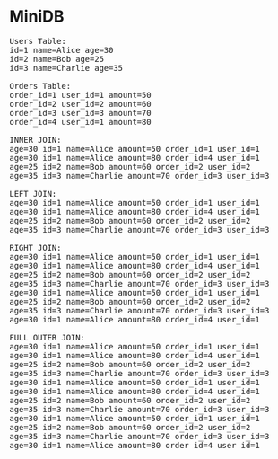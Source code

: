 # MiniDB

<pre>
Users Table:
id=1 name=Alice age=30
id=2 name=Bob age=25
id=3 name=Charlie age=35

Orders Table:
order_id=1 user_id=1 amount=50
order_id=2 user_id=2 amount=60
order_id=3 user_id=3 amount=70
order_id=4 user_id=1 amount=80

INNER JOIN:
age=30 id=1 name=Alice amount=50 order_id=1 user_id=1
age=30 id=1 name=Alice amount=80 order_id=4 user_id=1
age=25 id=2 name=Bob amount=60 order_id=2 user_id=2
age=35 id=3 name=Charlie amount=70 order_id=3 user_id=3

LEFT JOIN:
age=30 id=1 name=Alice amount=50 order_id=1 user_id=1
age=30 id=1 name=Alice amount=80 order_id=4 user_id=1
age=25 id=2 name=Bob amount=60 order_id=2 user_id=2
age=35 id=3 name=Charlie amount=70 order_id=3 user_id=3

RIGHT JOIN:
age=30 id=1 name=Alice amount=50 order_id=1 user_id=1
age=30 id=1 name=Alice amount=80 order_id=4 user_id=1
age=25 id=2 name=Bob amount=60 order_id=2 user_id=2
age=35 id=3 name=Charlie amount=70 order_id=3 user_id=3
age=30 id=1 name=Alice amount=50 order_id=1 user_id=1
age=25 id=2 name=Bob amount=60 order_id=2 user_id=2
age=35 id=3 name=Charlie amount=70 order_id=3 user_id=3
age=30 id=1 name=Alice amount=80 order_id=4 user_id=1

FULL OUTER JOIN:
age=30 id=1 name=Alice amount=50 order_id=1 user_id=1
age=30 id=1 name=Alice amount=80 order_id=4 user_id=1
age=25 id=2 name=Bob amount=60 order_id=2 user_id=2
age=35 id=3 name=Charlie amount=70 order_id=3 user_id=3
age=30 id=1 name=Alice amount=50 order_id=1 user_id=1
age=30 id=1 name=Alice amount=80 order_id=4 user_id=1
age=25 id=2 name=Bob amount=60 order_id=2 user_id=2
age=35 id=3 name=Charlie amount=70 order_id=3 user_id=3
age=30 id=1 name=Alice amount=50 order_id=1 user_id=1
age=25 id=2 name=Bob amount=60 order_id=2 user_id=2
age=35 id=3 name=Charlie amount=70 order_id=3 user_id=3
age=30 id=1 name=Alice amount=80 order_id=4 user_id=1
</pre>
